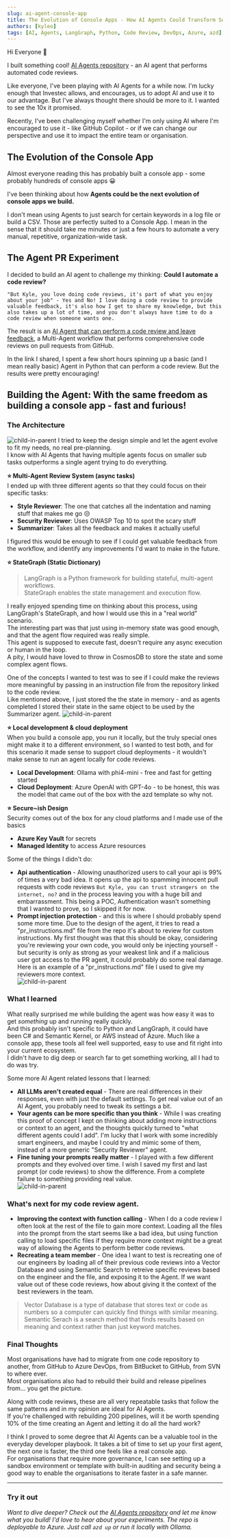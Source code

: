 ```yaml
---
slug: ai-agent-console-app
title: The Evolution of Console Apps - How AI Agents Could Transform Software Engineering
authors: [kyleo]
tags: [AI, Agents, LangGraph, Python, Code Review, DevOps, Azure, azd]
---
```


Hi Everyone :wave:

I built something cool! [AI Agents repository](https://github.com/kyleoettle/agents) - an AI agent that performs automated code reviews.

Like everyone, I've been playing with AI Agents for a while now. I'm lucky enough that Investec allows, and encourages, us to adopt AI and use it to our advantage. But I've always thought there should be more to it. I wanted to see the 10x it promised.
<!-- truncate -->
Recently, I've been challenging myself whether I'm only using AI where I'm encouraged to use it - like GitHub Copilot - or if we can change our perspective and use it to impact the entire team or organisation.

## The Evolution of the Console App

Almost everyone reading this has probably built a console app - some probably hundreds of console apps :grinning:

I've been thinking about how **Agents could be the next evolution of console apps we build.**

I don't mean using Agents to just search for certain keywords in a log file or build a CSV. Those are perfectly suited to a Console App. I mean in the sense that it should take me minutes or just a few hours to automate a very manual, repetitive, organization-wide task.

## The Agent PR Experiment

I decided to build an AI agent to challenge my thinking: **Could I automate a code review?**  

`"But Kyle, you love doing code reviews, it's part of what you enjoy about your job" - Yes and No!
I love doing a code review to provide valuable feedback, it's also how I get to share my knowledge, but this also takes up a lot of time, and you don't always have time to do a code review when someone wants one.`

The result is an [AI Agent that can perform a code review and leave feedback](https://github.com/kyleoettle/agents), a Multi-Agent workflow that performs comprehensive code reviews on pull requests from GitHub.

In the link I shared, I spent a few short hours spinning up a basic (and I mean really basic) Agent in Python that can perform a code review. But the results were pretty encouraging!

## Building the Agent: With the same freedom as building a console app - fast and furious!

### The Architecture

![child-in-parent](/img/blog-images/ai-agent-console-app/agent-flow.svg)
I tried to keep the design simple and let the agent evolve to fit my needs, no real pre-planning.  
I know with AI Agents that having multiple agents focus on smaller sub tasks outperforms a single agent trying to do everything.

**⭐ Multi-Agent Review System (async tasks)**  
I ended up with three different agents so that they could focus on their specific tasks:
- **Style Reviewer**: The one that catches all the indentation and naming stuff that makes me go :unamused: 
- **Security Reviewer**: Uses OWASP Top 10 to spot the scary stuff
- **Summarizer**: Takes all the feedback and makes it actually useful

I figured this would be enough to see if I could get valuable feedback from the workflow, and identify any improvements I'd want to make in the future.

**⭐ StateGraph (Static Dictionary)**  
> LangGraph is a Python framework for building stateful, multi-agent workflows.  
> StateGraph enables the state management and execution flow. 

I really enjoyed spending time on thinking about this process, using LangGraph's StateGraph, and how I would use this in a "real world" scenario.  
The interesting part was that just using in-memory state was good enough, and that the agent flow required was really simple.    
This agent is supposed to execute fast, doesn't require any async execution or human in the loop.  
A pity, I would have loved to throw in CosmosDB to store the state and some complex agent flows.  

One of the concepts I wanted to test was to see if I could make the reviews more meaningful by passing in an instruction file from the repository linked to the code review.  
Like mentioned above, I just stored the the state in memory - and as agents completed I stored their state in the same object to be used by the Summarizer agent.
![child-in-parent](/img/blog-images/ai-agent-console-app/state-flow.svg)


**⭐ Local development & cloud deployment**  
When you build a console app, you run it locally, but the truly special ones might make it to a different environment, so I wanted to test both, and for this scenario it made sense to support cloud deployments - it wouldn't make sense to run an agent locally for code reviews.
- **Local Development**: Ollama with phi4-mini - free and fast for getting started
- **Cloud Deployment**: Azure OpenAI with GPT-4o - to be honest, this was the model that came out of the box with the azd template so why not.

**⭐ Secure~ish Design**  
Security comes out of the box for any cloud platforms and I made use of the basics
- **Azure Key Vault** for secrets
- **Managed Identity** to access Azure resources

Some of the things I didn't do:
- **Api authentication** - Allowing unauthorized users to call your api is 99% of times a very bad idea. It opens up the api to spamming innocent pull requests with code reviews `But Kyle, you can trust strangers on the internet, no?` and in the process leaving you with a huge bill and embarrassment. This being a POC, Authentication wasn't something that I wanted to prove, so I skipped it for now.
- **Prompt injection protection** - and this is where I should probably spend some more time. Due to the design of the agent, it tries to read a "pr_instructions.md" file from the repo it's about to review for custom instructions. My first thought was that this should be okay, considering you're reviewing your own code, you would only be injecting yourself - but security is only as strong as your weakest link and if a malicious user got access to the PR agent, it could probably do some real damage.  
Here is an example of a "pr_instructions.md" file I used to give my reviewers more context.  
![child-in-parent](/img/blog-images/ai-agent-console-app/pr_instructions.png)


### What I learned

What really surprised me while building the agent was how easy it was to get *something* up and running really quickly.  
And this probably isn't specific to Python and LangGraph, it could have been C# and Semantic Kernel, or AWS instead of Azure.  Much like a console app, these tools all feel well supported, easy to use and fit right into your current ecosystem.  
I didn't have to dig deep or search far to get something working, all I had to do was try.  

Some more AI Agent related lessons that I learned:
- **All LLMs aren't created equal** - There are real differences in their responses, even with just the default settings. To get real value out of an AI Agent, you probably need to tweak its settings a bit.
- **Your agents can be more specific than you think** - While I was creating this proof of concept I kept on thinking about adding more instructions or context to an agent, and the thoughts quickly turned to "what different agents could I add". I'm lucky that I work with some incredibly smart engineers, and maybe I could try and mimic some of them, instead of a more generic "Security Reviewer" agent.
- **Fine tuning your prompts really matter** - I played with a few different prompts and they evolved over time. I wish I saved my first and last prompt (or code reviews) to show the difference. From a complete failure to something providing real value.  
![child-in-parent](/img/blog-images/ai-agent-console-app/pr_review.png)


### What's next for my code review agent.
- **Improving the context with function calling** - When I do a code review I often look at the rest of the file to gain more context. Loading all the files into the prompt from the start seems like a bad idea, but using function calling to load specific files if they require more context might be a great way of allowing the Agents to perform better code reviews.
- **Recreating a team member** - One idea I want to test is recreating one of our engineers by loading all of their previous code reviews into a Vector Database and using Semantic Search to retreive specific reviews based on the engineer and the file, and exposing it to the Agent. If we want value out of these code reviews, how about giving it the context of the best reviewers in the team.
> Vector Database is a type of database that stores text or code as numbers so a computer can quickly find things with similar meaning.  
> Semantic Serach is a search method that finds results based on meaning and context rather than just keyword matches.

### Final Thoughts

Most organisations have had to migrate from one code repository to another, from GitHub to Azure DevOps, from BitBucket to GitHub, from SVN to where ever.  
Most organisations also had to rebuild their build and release pipelines from... you get the picture.

Along with code reviews, these are all very repeatable tasks that follow the same patterns and in my opinion are ideal for AI Agents.  
If you're challenged with rebuilding 200 pipelines, will it be worth spending 10% of the time creating an Agent and letting it do all the hard work?

I think I proved to some degree that AI Agents can be a valuable tool in the everyday developer playbook.
It takes a bit of time to set up your first agent, the next one is faster, the third one feels like a real console app.  
For organisations that require more governance, I can see setting up a sandbox environment or template with built-in auditing and security being a good way to enable the organisations to iterate faster in a safe manner.

---

### Try it out
*Want to dive deeper? Check out the [AI Agents repository](https://github.com/kyleoettle/agents) and let me know what you build! I'd love to hear about your experiments.
The repo is deployable to Azure. Just call `azd up` or run it locally with Ollama.*
